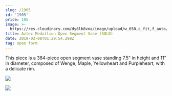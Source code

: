 ```yaml
---
slug: /1905
id: '1905'
price: 195
image: >-
  https://res.cloudinary.com/dy6lb8vna/image/upload/w_650,c_fit,f_auto/v1552008963/GB%20Bowlworks%20Gallery/1905a.jpg
title: Aztec Medallion Open Segment Vase (SOLD)
date: 2019-03-08T01:29:54.298Z
tag: open form
---
```

This piece is a 384-piece open segment vase standing 7.5" in height and 11" in diameter, composed of Wenge, Maple, Yellowheart and Purpleheart, with a delicate rim.

![](https://res.cloudinary.com/dy6lb8vna/image/upload/w_350,c_fit,f_auto/v1/GB%20Bowlworks%20Gallery/IMG_3725.jpg)

![](https://res.cloudinary.com/dy6lb8vna/image/upload/w_350,c_fit,f_auto/v1552009242/GB%20Bowlworks%20Gallery/IMG_3746.jpg)
